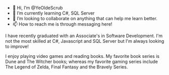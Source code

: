 - 👋 Hi, I’m @YeOldeScrub
- 🌱 I’m currently learning C#, SQL Server
- 💞️ I’m looking to collaborate on anything that can help me learn better.
- 📫 How to reach me is through messaging here!

<!---
YeOldeCarlson/YeOldeCarlson is a ✨ special ✨ repository because its `README.md` (this file) appears on your GitHub profile.
You can click the Preview link to take a look at your changes.
--->

I have recently graduated with an Associate's in Software Development. I'm not the most skilled at C#, Javascript and SQL Server 
but I'm always looking to improve!

I enjoy playing video games and reading books. My favorite book series is Dune and The Witcher books; whereas my favorite gaming
series include The Legend of Zelda, Final Fantasy and the Bravely Series.
